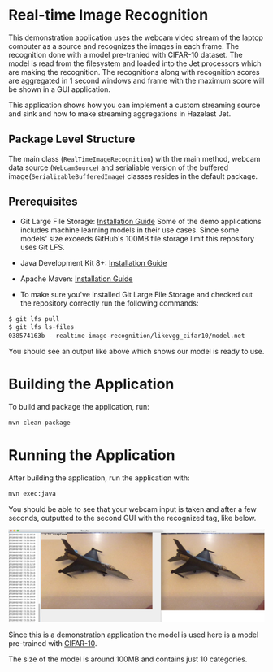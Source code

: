 # Real-time Image Recognition
This demonstration application uses the webcam video stream of the laptop computer as a source and recognizes 
the images in each frame.
The recognition done with a model pre-tranied with CIFAR-10 dataset. The model is read from the filesystem and loaded into the Jet processors which are making the recognition.
The recognitions along with recognition scores are aggregated in 1 second windows and 
frame with the maximum score will be shown in a GUI application.

This application shows how you can implement a custom streaming source and sink and how to make streaming aggregations in Hazelast Jet.

## Package Level Structure

The main class (`RealTimeImageRecognition`) with the main method, webcam data source (`WebcamSource`) and serialiable version of the buffered image(`SerializableBufferedImage`) classes resides in the default package.

## Prerequisites

- Git Large File Storage: [Installation Guide](https://git-lfs.github.com/)
  Some of the demo applications includes machine learning models in their use cases. Since some models' size exceeds 
  GitHub's 100MB file storage limit this repository uses Git LFS.
- Java Development Kit 8+: [Installation Guide](https://docs.oracle.com/javase/8/docs/technotes/guides/install/install_overview.html)
- Apache Maven: [Installation Guide](https://maven.apache.org/install.html)

- To make sure you've installed Git Large File Storage and checked out the repository correctly run the following commands: 

```bash
$ git lfs pull
$ git lfs ls-files
038574163b - realtime-image-recognition/likevgg_cifar10/model.net
```
You should see an output like above which shows our model is ready to use.

# Building the Application

To build and package the application, run:

```bash
mvn clean package
```

# Running the Application

After building the application, run the application with: 
```bash
mvn exec:java
```

You should be able to see that your webcam input is taken and after a few seconds, outputted to the second GUI with the recognized tag, like below.

![](./output.png)

Since this is a demonstration application the model is used here is a model pre-trained with [CIFAR-10](https://www.cs.toronto.edu/~kriz/cifar.html). 

The size of the model is around 100MB and contains just 10 categories. 


